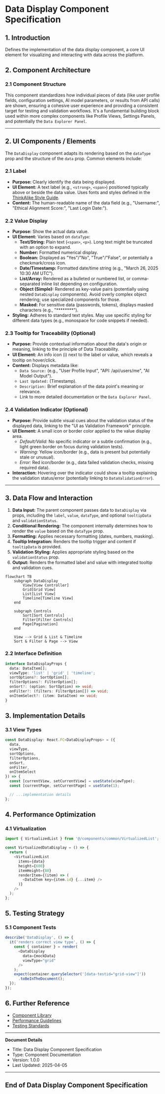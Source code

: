 # Data Display Component Specification

## 1. Introduction

Defines the implementation of the data display component, a core UI element for visualizing and interacting with data across the platform.

## 2. Component Architecture

### 2.1 Component Structure

This component standardizes how individual pieces of data (like user profile fields, configuration settings, AI model parameters, or results from API calls) are shown, ensuring a cohesive user experience and providing a consistent target for testing and validation workflows. It's a fundamental building block used within more complex components like Profile Views, Settings Panels, and potentially the `Data Explorer Panel`.

---

## 2. UI Components / Elements

The `DataDisplay` component adapts its rendering based on the `dataType` prop and the structure of the `data` prop. Common elements include:

### 2.1 Label

* **Purpose:** Clearly identify the data being displayed.
* **UI Element:** A text label (e.g., `<strong>`, `<span>`) positioned typically above or beside the data value. Uses fonts and styles defined in the [ThinkAlike Style Guide](../../guides/developer_guides/style_guide.md).
* **Content:** The human-readable name of the data field (e.g., "Username:", "Ethical Alignment Score:", "Last Login Date:").

### 2.2 Value Display

* **Purpose:** Show the actual data value.
* **UI Element:** Varies based on `dataType`:
  * **Text/String:** Plain text (`<span>`, `<p>`). Long text might be truncated with an option to expand.
  * **Number:** Formatted numerical display.
  * **Boolean:** Displayed as "Yes"/"No", "True"/"False", or potentially a checkmark/cross icon.
  * **Date/Timestamp:** Formatted date/time string (e.g., "March 26, 2025 10:30 AM UTC").
  * **List/Array:** Rendered as a bulleted or numbered list, or comma-separated inline list depending on configuration.
  * **Object (Simple):** Rendered as key-value pairs (potentially using nested `DataDisplay` components). Avoid overly complex object rendering; use specialized components for those.
  * **Masked:** For sensitive data (passwords, tokens), displays masked characters (e.g., "********").
* **Styling:** Adheres to standard text styles. May use specific styling for different data types (e.g., monospace for code snippets if needed).

### 2.3 Tooltip for Traceability (Optional)

* **Purpose:** Provide contextual information about the data's origin or meaning, linking to the principle of Data Traceability.
* **UI Element:** An info icon (ℹ️) next to the label or value, which reveals a tooltip on hover/click.
* **Content:** Displays metadata like:
  * `Data Source:` (e.g., "User Profile Input", "API: /api/users/me", "AI Model Output").
  * `Last Updated:` (Timestamp).
  * `Description:` Brief explanation of the data point's meaning or relevance.
  * Link to more detailed documentation or the `Data Explorer Panel`.

### 2.4 Validation Indicator (Optional)

* **Purpose:** Provide subtle visual cues about the validation status of the displayed data, linking to the "UI as Validation Framework" principle.
* **UI Element:** A small icon or border color applied to the value display area.
  * *Default/Valid:* No specific indicator or a subtle confirmation (e.g., light green border on focus during validation tests).
  * *Warning:* Yellow icon/border (e.g., data is present but potentially stale or unusual).
  * *Error:* Red icon/border (e.g., data failed validation checks, missing required data).
* **Interaction:** Hovering over the indicator could show a tooltip explaining the validation status/error (potentially linking to `DataValidationError`).

---

## 3. Data Flow and Interaction

1. **Data Input:** The parent component passes data to `DataDisplay` via props, including the `label`, `value`, `dataType`, and optional `tooltipData` and `validationStatus`.
2. **Conditional Rendering:** The component internally determines how to render the `value` based on the `dataType` prop.
3. **Formatting:** Applies necessary formatting (dates, numbers, masking).
4. **Tooltip Integration:** Renders the tooltip trigger and content if `tooltipData` is provided.
5. **Validation Styling:** Applies appropriate styling based on the `validationStatus` prop.
6. **Output:** Renders the formatted label and value with integrated tooltip and validation cues.

```mermaid
flowchart TB
    subgraph DataDisplay
        View[View Controller]
        Grid[Grid View]
        List[List View]
        Timeline[Timeline View]
    end

    subgraph Controls
        Sort[Sort Controls]
        Filter[Filter Controls]
        Page[Pagination]
    end

    View --> Grid & List & Timeline
    Sort & Filter & Page --> View
```

### 2.2 Interface Definition

```typescript
interface DataDisplayProps {
  data: DataItem[];
  viewType: 'list' | 'grid' | 'timeline';
  sortOptions?: SortOption[];
  filterOptions?: FilterOption[];
  onSort?: (option: SortOption) => void;
  onFilter?: (filters: FilterOption[]) => void;
  onItemSelect?: (item: DataItem) => void;
}
```

## 3. Implementation Details

### 3.1 View Types

```typescript
const DataDisplay: React.FC<DataDisplayProps> = ({
  data,
  viewType,
  sortOptions,
  filterOptions,
  onSort,
  onFilter,
  onItemSelect
}) => {
  const [currentView, setCurrentView] = useState(viewType);
  const [currentPage, setCurrentPage] = useState(1);

  // ...implementation details
};
```

## 4. Performance Optimization

### 4.1 Virtualization

```typescript
import { VirtualizedList } from '@/components/common/VirtualizedList';

const VirtualizedDataDisplay = () => {
  return (
    <VirtualizedList
      items={data}
      height={600}
      itemHeight={80}
      renderItem={(item) => (
        <DataItem key={item.id} {...item} />
      )}
    />
  );
};
```

## 5. Testing Strategy

### 5.1 Component Tests

```typescript
describe('DataDisplay', () => {
  it('renders correct view type', () => {
    const { container } = render(
      <DataDisplay
        data={mockData}
        viewType="grid"
      />
    );
    expect(container.querySelector('[data-testid="grid-view"]'))
      .toBeInTheDocument();
  });
});
```

## 6. Further Reference

* [Component Library](../common/README.md)
* [Performance Guidelines](../../guides/performance.md)
* [Testing Standards](../../guides/testing.md)

---
**Document Details**
- Title: Data Display Component Specification
- Type: Component Documentation
- Version: 1.0.0
- Last Updated: 2025-04-05
---
End of Data Display Component Specification
---






